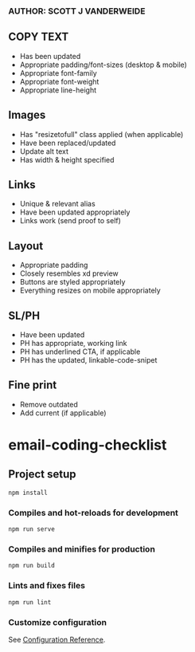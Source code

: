 ### AUTHOR: SCOTT J VANDERWEIDE

## COPY TEXT
- Has been updated
- Appropriate padding/font-sizes (desktop & mobile)
- Appropriate font-family
- Appropriate font-weight
- Appropriate line-height

## Images
- Has "resizetofull" class applied (when applicable)
- Have been replaced/updated
- Update alt text
- Has width & height specified

## Links
- Unique & relevant alias
- Have been updated appropriately
- Links work (send proof to self)

## Layout
- Appropriate padding
- Closely resembles xd preview
- Buttons are styled appropriately
- Everything resizes on mobile appropriately

## SL/PH
- Have been updated
- PH has appropriate, working link
- PH has underlined CTA, if applicable
- PH has the updated, linkable-code-snipet

## Fine print
- Remove outdated
- Add current (if applicable)

# email-coding-checklist

## Project setup
```
npm install
```

### Compiles and hot-reloads for development
```
npm run serve
```

### Compiles and minifies for production
```
npm run build
```

### Lints and fixes files
```
npm run lint
```

### Customize configuration
See [Configuration Reference](https://cli.vuejs.org/config/).
